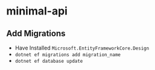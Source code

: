 # minimal-api

## Add Migrations
- Have Installed `Microsoft.EntityFrameworkCore.Design`
- `dotnet ef migrations add migration_name`
- `dotnet ef database update`